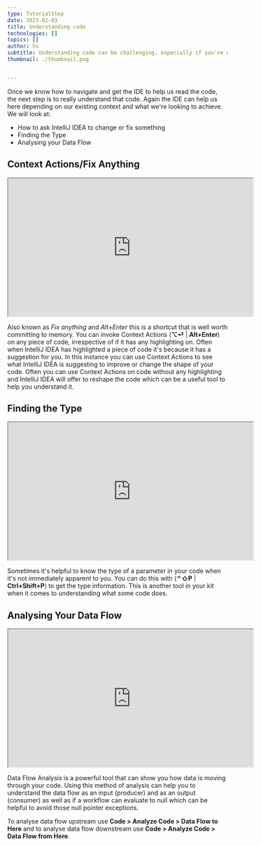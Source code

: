 ```yaml
---
type: TutorialStep
date: 2023-02-03
title: Understanding code
technologies: []
topics: []
author: hs
subtitle: Understanding code can be challenging, especially if you're new to the codebase.
thumbnail: ./thumbnail.png


---
```


Once we know how to navigate and get the IDE to help us read the code, the next step is to really understand that code. Again the IDE can help us here depending on our existing context and what we're looking to achieve. We will look at:

- How to ask IntelliJ IDEA to change or fix something
- Finding the Type
- Analysing your Data Flow

## Context Actions/Fix Anything

<iframe width="560" height="315" src="https://www.youtube.com/embed/PiT9MXa9gjI" >
</iframe>

Also known as *Fix anything* and *Alt+Enter* this is a shortcut that is well worth committing to memory. You can invoke Context Actions (**⌥⏎** | **Alt+Enter**) on any piece of code, irrespective of if it has any highlighting on. Often when IntelliJ IDEA has highlighted a piece of code it's because it has a suggestion for you. In this instance you can use Context Actions to see what IntelliJ IDEA is suggesting to improve or change the shape of your code. Often you can use Context Actions on code without any highlighting and IntelliJ IDEA will offer to reshape the code which can be a useful tool to help you understand it.

## Finding the Type

<iframe width="560" height="315" src="https://www.youtube.com/embed/OIJLa6rixdM" >
</iframe>

Sometimes it's helpful to know the type of a parameter in your code when it's not immediately apparent to you. You can do this with (**⌃⇧P** | **Ctrl+Shift+P**) to get the type information. This is another tool in your kit when it comes to understanding what some code does.

## Analysing Your Data Flow

<iframe width="560" height="315" src="https://www.youtube.com/embed/CyMIlg7g-Rc" >
</iframe>

Data Flow Analysis is a powerful tool that can show you how data is moving through your code. Using this method of analysis can help you to understand the data flow as an input (producer) and as an output (consumer) as well as if a workflow can evaluate to null which can be helpful to avoid those null pointer exceptions.

To analyse data flow upstream use **Code > Analyze Code > Data Flow to Here** and to analyse data flow downstream use **Code > Analyze Code > Data Flow from Here**.